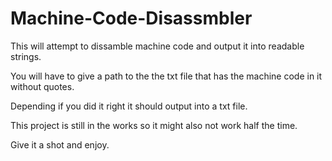 # Machine-Code-Disassmbler

This will attempt to dissamble machine code and output it into readable strings.

You will have to give a path to the the txt file that has the machine code in it without quotes.

Depending if you did it right it should output into a txt file.

This project is still in the works so it might also not work half the time. 

Give it a shot and enjoy.
